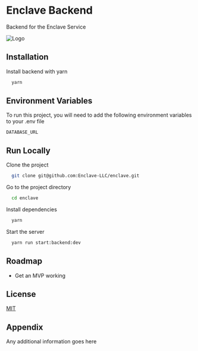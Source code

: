 
# Enclave Backend

Backend for the Enclave Service


![Logo](https://dev-to-uploads.s3.amazonaws.com/uploads/articles/th5xamgrr6se0x5ro4g6.png)


## Installation

Install backend with yarn

```bash
  yarn
```
    
## Environment Variables

To run this project, you will need to add the following environment variables to your .env file

`DATABASE_URL`


## Run Locally

Clone the project

```bash
  git clone git@github.com:Enclave-LLC/enclave.git
```

Go to the project directory

```bash
  cd enclave
```

Install dependencies

```bash
  yarn
```

Start the server

```bash
  yarn run start:backend:dev
```


## Roadmap

- Get an MVP working


## License

[MIT](https://choosealicense.com/licenses/mit/)


## Appendix

Any additional information goes here

